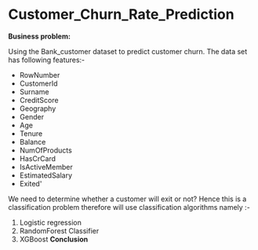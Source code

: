 # Customer_Churn_Rate_Prediction

<b> Business problem:</b> 

Using the Bank_customer  dataset to predict customer churn. The data set has following features:- 
- RowNumber  
- CustomerId 
- Surname
- CreditScore
- Geography
- Gender
- Age
- Tenure
- Balance
- NumOfProducts
- HasCrCard
- IsActiveMember
- EstimatedSalary
- Exited'

We need to determine whether a customer will exit or not? Hence this is a classification problem therefore will use classification
algorithms namely :-
1. Logistic regression
2. RandomForest Classifier
3. XGBoost 
                                  <b> Conclusion </b>

